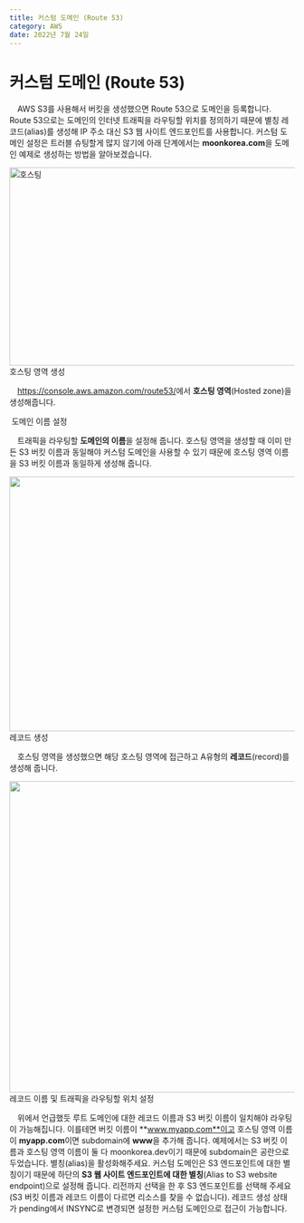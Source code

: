 ```yaml
---
title: 커스텀 도메인 (Route 53)
category: AWS
date: 2022년 7월 24일
---
```


# 커스텀 도메인 (Route 53)

&emsp;AWS S3를 사용해서 버킷을 생성했으면 Route 53으로 도메인을 등록합니다. Route 53으로는 도메인의 인터넷 트래픽을 라우팅할 위치를 정의하기 때문에 별칭 레코드(alias)를 생성해 IP 주소 대신 S3 웹 사이트 엔드포인트를 사용합니다. 커스텀 도메인 설정은 트러블 슈팅할게 많지 않기에 아래 단계에서는 **moonkorea.com**을 도메인 예제로 생성하는 방법을 알아보겠습니다.

<img src="https://readmedata.github.io/data/create_hostzone.png" alt="호스팅" width="1100" height="350">
<span>호스팅 영역 생성</span>

&emsp;<a href="https://console.aws.amazon.com/route53/" target=”_blank” rel="noreferrer">https://console.aws.amazon.com/route53/</a>에서 **호스팅 영역**(Hosted zone)을 생성해줍니다.

<img src="https://readmedata.github.io/data/create_host_zone_detail.png" alt="">
<span>도메인 이름 설정</span>

&emsp;트래픽을 라우팅할 **도메인의 이름**을 설정해 줍니다. 호스팅 영역을 생성할 때 이미 만든 S3 버킷 이름과 동일해야 커스텀 도메인을 사용할 수 있기 때문에 호스팅 영역 이름을 S3 버킷 이름과 동일하게 생성해 줍니다.

<img src="https://readmedata.github.io/data/create_record.png" alt="" width="1000" height="450">
<span>레코드 생성</span>

&emsp;호스팅 영역을 생성했으면 해당 호스팅 영역에 접근하고 A유형의 **레코드**(record)를 생성해 줍니다.

<img src="https://readmedata.github.io/data/create_record_detail.png" alt="" width="1000" height="550">
<span>레코드 이름 및 트래픽을 라우팅할 위치 설정</span>

&emsp;위에서 언급했듯 루트 도메인에 대한 레코드 이름과 S3 버킷 이름이 일치해야 라우팅이 가능해집니다. 이를테면 버킷 이름이 **www.myapp.com**이고 호스팅 영역 이름이 **myapp.com**이면 subdomain에 **www**을 추가해 줍니다. 예제에서는 S3 버킷 이름과 호스팅 영역 이름이 둘 다 moonkorea.dev이기 때문에 subdomain은 공란으로 두었습니다. 별칭(alias)을 활성화해주세요. 커스텀 도메인은 S3 엔드포인트에 대한 별칭이기 때문에 하단의 **S3 웹 사이트 엔드포인트에 대한 별칭**(Alias to S3 website endpoint)으로 설정해 줍니다. 리전까지 선택을 한 후 S3 엔드포인트를 선택해 주세요(S3 버킷 이름과 레코드 이름이 다르면 리소스를 찾을 수 없습니다). 레코드 생성 상태가 pending에서 INSYNC로 변경되면 설정한 커스텀 도메인으로 접근이 가능합니다.
